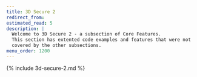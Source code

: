 ```yaml
---
title: 3D Secure 2
redirect_from:
estimated_read: 5
description: |
  Welcome to 3D Secure 2 - a subsection of Core Features.
  This section has extented code examples and features that were not
  covered by the other subsections.
menu_order: 1200
---
```


{% include 3d-secure-2.md %}

